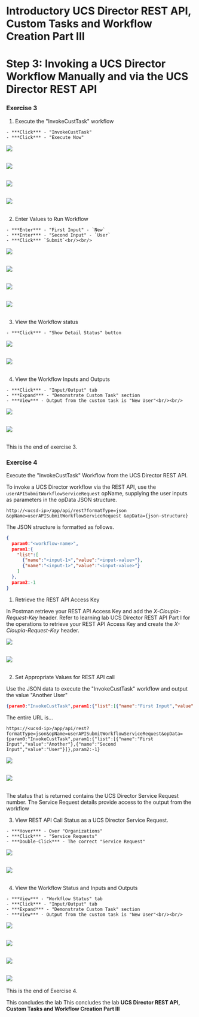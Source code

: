 # Introductory UCS Director REST API, Custom Tasks and Workflow Creation Part III

# Step 3: Invoking a UCS Director Workflow Manually and via the UCS Director REST API

### Exercise 3

  1. Execute the "InvokeCustTask" workflow

    - ***Click*** - "InvokeCustTask"
    - ***Click*** - "Execute Now"

  ![](/posts/files/ucsd-rest-api-103/assets/images/ucsd-rest-api-103-26.jpg)<br/><br/>

  ![](assets/images/ucsd-rest-api-103-26.jpg)<br/><br/>

  ![](/posts/files/ucsd-rest-api-103/assets/images/ucsd-rest-api-103-27.jpg)<br/><br/>

  ![](assets/images/ucsd-rest-api-103-27.jpg)<br/><br/>

  2. Enter Values to Run Workflow

    - ***Enter*** - "First Input" - `New`
    - ***Enter*** - "Second Input" - `User`
    - ***Click*** `Submit`<br/><br/>

  ![](/posts/files/ucsd-rest-api-103/assets/images/ucsd-rest-api-103-28.jpg)<br/><br/>

  ![](assets/images/ucsd-rest-api-103-28.jpg)<br/><br/>

  ![](/posts/files/ucsd-rest-api-103/assets/images/ucsd-rest-api-103-29.jpg)<br/><br/>

  ![](assets/images/ucsd-rest-api-103-29.jpg)<br/><br/>

  3. View the Workflow status

    - ***Click*** - "Show Detail Status" button

  ![](/posts/files/ucsd-rest-api-103/assets/images/ucsd-rest-api-103-30.jpg)<br/><br/>

  ![](assets/images/ucsd-rest-api-103-30.jpg)<br/><br/>

  4. View the Workflow Inputs and Outputs

    - ***Click*** - "Input/Output" tab
    - ***Expand*** - "Demonstrate Custom Task" section
    - ***View*** - Output from the custom task is "New User"<br/><br/>

  ![](/posts/files/ucsd-rest-api-103/assets/images/ucsd-rest-api-103-31.jpg)<br/><br/>

  ![](assets/images/ucsd-rest-api-103-31.jpg)<br/><br/>

  This is the end of exercise 3.

### Exercise 4

  Execute the "InvokeCustTask" Workflow from the UCS Director REST API.

  To invoke a UCS Director workflow via the REST API, use the `userAPISubmitWorkflowServiceRequest` opName, supplying the user inputs as parameters in the opData JSON structure.

  `http://<ucsd-ip>/app/api/rest?formatType=json
                 &opName=userAPISubmitWorkflowServiceRequest
                 &opData={json-structure}`

  The JSON structure is formatted as follows.

  ```json
  {
    param0:"<workflow-name>",
    param1:{
      "list":[
        {"name":"<input-1>","value":"<input-value>"},
        {"name":"<input-1>","value":"<input-value>"}
      ]
    },
    param2:-1
}
  ```

  1. Retrieve the REST API Access Key

  In Postman retrieve your REST API Access Key and add the *X-Cloupia-Request-Key* header. Refer to learning lab UCS Director REST API Part I for the operations to retrieve your REST API Access Key and create the *X-Cloupia-Request-Key* header.

  ![](/posts/files/ucsd-rest-api-103/assets/images/ucsd-rest-api-103-32.jpg)<br/><br/>

  ![](assets/images/ucsd-rest-api-103-32.jpg)<br/><br/>

  2. Set Appropriate Values for REST API call

  Use the JSON data to execute the "InvokeCustTask" workflow and output the value "Another User"

  ```json
  {param0:"InvokeCustTask",param1:{"list":[{"name":"First Input","value":"Another"},{"name":"Second Input","value":"User"}]},param2:-1}
  ```

  The entire URL is...

  `https://<ucsd-ip>/app/api/rest?formatType=json&opName=userAPISubmitWorkflowServiceRequest&opData={param0:"InvokeCustTask",param1:{"list":[{"name":"First Input","value":"Another"},{"name":"Second Input","value":"User"}]},param2:-1}`

  ![](/posts/files/ucsd-rest-api-103/assets/images/ucsd-rest-api-103-33.jpg)<br/><br/>

  ![](assets/images/ucsd-rest-api-103-33.jpg)<br/><br/>

  The status that is returned contains the UCS Director Service Request number. The Service Request details provide access to the output from the workflow

  3. View REST API Call Status as a UCS Director Service Request.

    - ***Hover*** - Over "Organizations"
    - ***Click*** - "Service Requests"
    - ***Double-Click*** - The correct "Service Request"

  ![](/posts/files/ucsd-rest-api-103/assets/images/ucsd-rest-api-103-34.jpg)<br/><br/>

  ![](assets/images/ucsd-rest-api-103-34.jpg)<br/><br/>

  4. View the Workflow Status and Inputs and Outputs

    - ***View*** - "Workflow Status" tab
    - ***Click*** - "Input/Output" tab
    - ***Expand*** - "Demonstrate Custom Task" section
    - ***View*** - Output from the custom task is "New User"<br/><br/>

  ![](/posts/files/ucsd-rest-api-103/assets/images/ucsd-rest-api-103-35.jpg)<br/><br/>

  ![](assets/images/ucsd-rest-api-103-35.jpg)<br/><br/>

  ![](/posts/files/ucsd-rest-api-103/assets/images/ucsd-rest-api-103-36.jpg)<br/><br/>

  ![](assets/images/ucsd-rest-api-103-36.jpg)<br/><br/>
  This is the end of Exercise 4.

This concludes the lab This concludes the lab **UCS Director REST API, Custom Tasks and Workflow Creation Part III**
